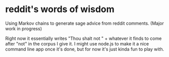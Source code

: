 # reddit's words of wisdom
Using Markov chains to generate sage advice from reddit comments. (Major work in progress)

Right now it essentially writes "Thou shalt not " + whatever it finds to come after "not" in the corpus I give it. 
I might use node.js to make it a nice command line app once it's done, but for now it's just kinda fun to play with.
